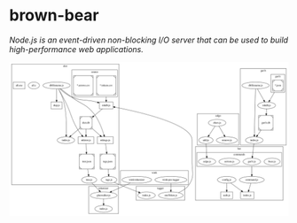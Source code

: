 # brown-bear

*Node.js is an event-driven non-blocking I/O server that can be used to build high-performance web applications.*

![](brown-bear.dot.svg)
